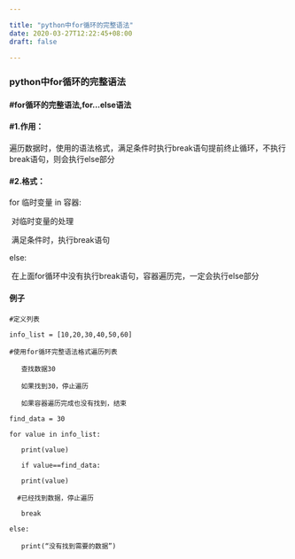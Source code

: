 ```yaml
---

title: "python中for循环的完整语法"
date: 2020-03-27T12:22:45+08:00
draft: false

---
```


### python中for循环的完整语法

#### #for循环的完整语法,for...else语法

#### #1.作用：

遍历数据时，使用的语法格式，满足条件时执行break语句提前终止循环，不执行break语句，则会执行else部分

#### #2.格式：

for 临时变量 in 容器:

​	对临时变量的处理

​	满足条件时，执行break语句

else:

​	在上面for循环中没有执行break语句，容器遍历完，一定会执行else部分

#### 例子

```
#定义列表

info_list = [10,20,30,40,50,60]

#使用for循环完整语法格式遍历列表

​	查找数据30

​	如果找到30，停止遍历

​	如果容器遍历完成也没有找到，结束

find_data = 30

for value in info_list:

​	print(value)

​	if value==find_data:

​	print(value)

  #已经找到数据，停止遍历

​	break

else:

​	print(“没有找到需要的数据”)
```

